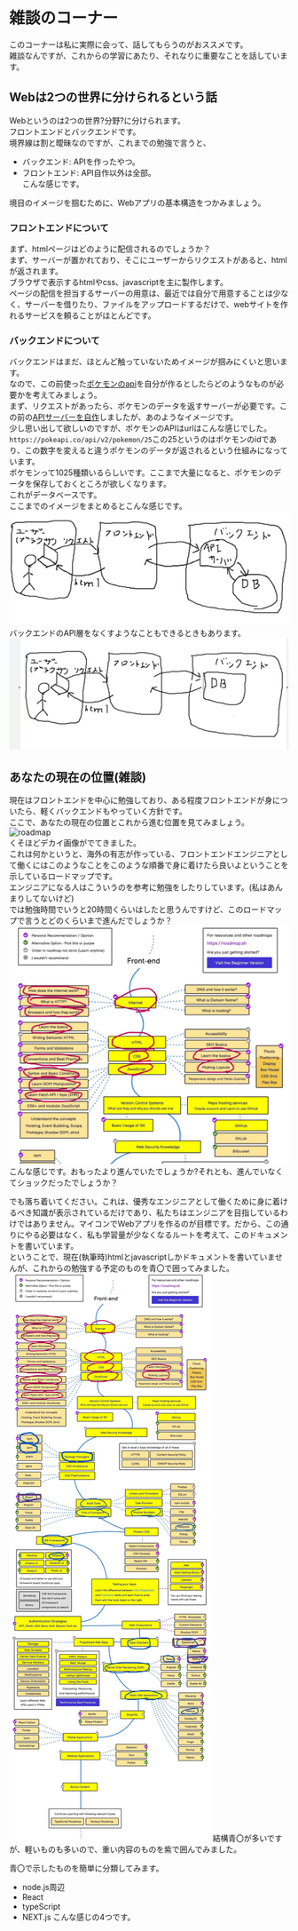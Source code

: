 # 雑談のコーナー  
このコーナーは私に実際に会って、話してもらうのがおススメです。  
雑談なんですが、これからの学習にあたり、それなりに重要なことを話しています。    

## Webは2つの世界に分けられるという話
Webというのは2つの世界?分野?に分けられます。  
フロントエンドとバックエンドです。  
境界線は割と曖昧なのですが、これまでの勉強で言うと、
- バックエンド: APIを作ったやつ。  
- フロントエンド: API自作以外は全部。  
こんな感じです。  

境目のイメージを掴むために、Webアプリの基本構造をつかみましょう。  

### フロントエンドについて
まず、htmlページはどのように配信されるのでしょうか？  
まず、サーバーが置かれており、そこにユーザーからリクエストがあると、htmlが返されます。  
ブラウザで表示するhtmlやcss、javascriptを主に製作します。  
ページの配信を担当するサーバーの用意は、最近では自分で用意することは少なく、サーバーを借りたり、ファイルをアップロードするだけで、webサイトを作れるサービスを頼ることがほとんどです。  

### バックエンドについて
バックエンドはまだ、ほとんど触っていないためイメージが掴みにくいと思います。  
なので、この前使った[ポケモンのapi](../JavaScript/pokeAPI)を自分が作るとしたらどのようなものが必要かを考えてみましょう。  
まず、リクエストがあったら、ポケモンのデータを返すサーバーが必要です。この前の[APIサーバーを自作](../JavaScript/pokeAPI_supplyment/)しましたが、あのようなイメージです。    
少し思い出して欲しいのですが、ポケモンのAPIはurlはこんな感じでした。`https://pokeapi.co/api/v2/pokemon/25`この25というのはポケモンのidであり、この数字を変えると違うポケモンのデータが返されるという仕組みになっています。  
ポケモンって1025種類いるらしいです。ここまで大量になると、ポケモンのデータを保存しておくところが欲しくなります。  
これがデータベースです。  
ここまでのイメージをまとめるとこんな感じです。  
![alt text](image.png)
バックエンドのAPI層をなくすようなこともできるときもあります。  
![alt text](image-1.png)


## あなたの現在の位置(雑談)

現在はフロントエンドを中心に勉強しており、ある程度フロントエンドが身についたら、軽くバックエンドもやっていく方針です。  
ここで、あなたの現在の位置とこれから進む位置を見てみましょう。  
![roadmap](https://brik.co.jp/wordpress/wp-content/uploads/2022/06/23c29676-42bd-4453-8223-8ec21c9d26ac.jpeg)  
くそほどデカイ画像がでてきました。  
これは何かというと、海外の有志が作っている、フロントエンドエンジニアとして働くにはこのようなことをこのような順番で身に着けたら良いよということを示しているロードマップです。  
エンジニアになる人はこういうのを参考に勉強をしたりしています。(私はあんまりしてないけど)  
では勉強時間でいうと20時間くらいはしたと思うんですけど、このロードマップで言うとどのくらいまで進んだでしょうか？  
![alt text](now.jpeg)  
こんな感じです。おもったより進んでいたでしょうか?それとも、進んでいなくてショックだったでしょうか？  
  
でも落ち着いてください。これは、優秀なエンジニアとして働くために身に着けるべき知識が表示されているだけであり、私たちはエンジニアを目指しているわけではありません。マイコンでWebアプリを作るのが目標です。だから、この通りにやる必要はなく、私も学習量が少なくなるルートを考えて、このドキュメントを書いています。  
ということで、現在(執筆時)htmlとjavascriptしかドキュメントを書いていませんが、これからの勉強する予定のものを青〇で囲ってみました。  
![alt text](future.jpeg)
結構青〇が多いですが、軽いものも多いので、重い内容のものを紫で囲んでみました。  

青〇で示したものを簡単に分類してみます。  
- node.js周辺
- React
- typeScript
- NEXT.js
こんな感じの4つです。  